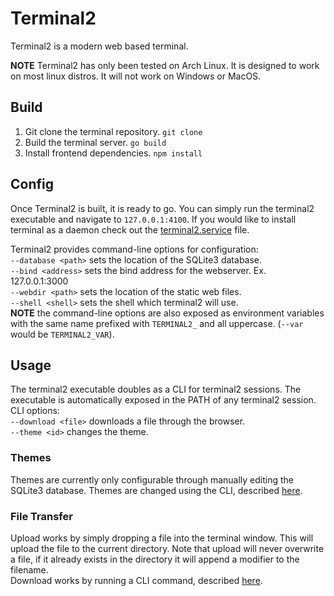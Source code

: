 # Terminal2
Terminal2 is a modern web based terminal.

**NOTE** Terminal2 has only been tested on Arch Linux. It is designed to work on most linux distros. It will not work on Windows or MacOS.

## Build
1) Git clone the terminal repository. `git clone`
2) Build the terminal server. `go build`
3) Install frontend dependencies. `npm install`

## Config
Once Terminal2 is built, it is ready to go. You can simply run the terminal2 executable and navigate to `127.0.0.1:4100`. If you would like to install terminal as a daemon check out the [terminal2.service](./terminal2.service) file.

Terminal2 provides command-line options for configuration:  
`--database <path>` sets the location of the SQLite3 database.  
`--bind <address>` sets the bind address for the webserver. Ex. 127.0.0.1:3000  
`--webdir <path>` sets the location of the static web files.  
`--shell <shell>` sets the shell which terminal2 will use.  
**NOTE** the command-line options are also exposed as environment variables with the same name prefixed with `TERMINAL2_` and all uppercase. (`--var` would be `TERMINAL2_VAR`).

## Usage
The terminal2 executable doubles as a CLI for terminal2 sessions. The executable is automatically exposed in the PATH of any terminal2 session. CLI options:  
`--download <file>` downloads a file through the browser.  
`--theme <id>` changes the theme.  

### Themes
Themes are currently only configurable through manually editing the SQLite3 database. Themes are changed using the CLI, described [here](#usage).

### File Transfer
Upload works by simply dropping a file into the terminal window. This will upload the file to the current directory. Note that upload will never overwrite a file, if it already exists in the directory it will append a modifier to the filename.  
Download works by running a CLI command, described [here](#usage).